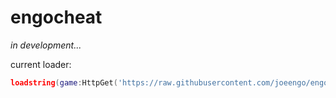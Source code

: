 # engocheat
*in development...*

current loader:
```lua
loadstring(game:HttpGet('https://raw.githubusercontent.com/joeengo/engocheat/main/lua/src/loader.lua', true))()
```